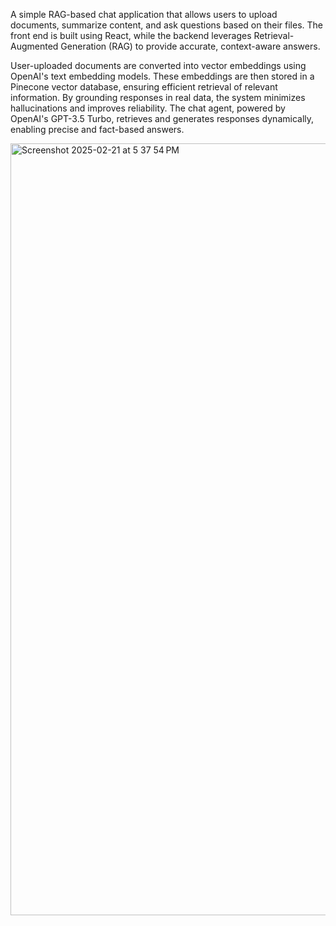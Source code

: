 A simple RAG-based chat application that allows users to upload documents, summarize content, and ask questions based on their files. The front end is built using React, while the backend leverages Retrieval-Augmented Generation (RAG) to provide accurate, context-aware answers.

User-uploaded documents are converted into vector embeddings using OpenAI's text embedding models. These embeddings are then stored in a Pinecone vector database, ensuring efficient retrieval of relevant information. By grounding responses in real data, the system minimizes hallucinations and improves reliability. The chat agent, powered by OpenAI's GPT-3.5 Turbo, retrieves and generates responses dynamically, enabling precise and fact-based answers.


<img width="1235" alt="Screenshot 2025-02-21 at 5 37 54 PM" src="https://github.com/user-attachments/assets/fc49f0ad-ef10-4f72-9767-88af96a99d88" />
